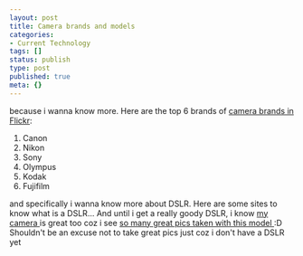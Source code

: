 ```yaml
---
layout: post
title: Camera brands and models
categories:
- Current Technology
tags: []
status: publish
type: post
published: true
meta: {}
---
```

because i wanna know more. Here are the top 6 brands of [camera brands in Flickr](http://flickr.com/cameras/):

1. Canon
2. Nikon
3. Sony
4. Olympus
5. Kodak
6. Fujifilm

and specifically i wanna know more about DSLR. Here are some sites to know what is a DSLR... And until i get a really goody DSLR, i know [my camera ](http://shopping.yahoo.com/p:Canon%20PowerShot%20SD630%20Digital%20Camera:1993588104:page=details)is great too coz i see [so many great pics taken with this model ](http://flickr.com/cameras/canon/powershot_sd630/):D Shouldn't be an excuse not to take great pics just coz i don't have a DSLR yet
